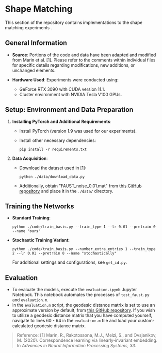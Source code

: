 
# Shape Matching

This section of the repository contains implementations to the shape matching experiments .

## General Information

- **Source**: Portions of the code and data have been adapted and modified from Marin et al. [1]. Please refer to the comments within individual files for specific details regarding modifications, new additions, or unchanged elements.
- **Hardware Used**: Experiments were conducted using:

  - GeForce RTX 3090 with CUDA version 11.1.
  - Cluster environment with NVIDIA Tesla V100 GPUs.

## Setup: Environment and Data Preparation

1. **Installing PyTorch and Additional Requirements**:

   - Install PyTorch (version 1.9 was used for our experiments).

   - Install other necessary dependencies:
     ```shell
     pip install -r requirements.txt
     ```
3. **Data Acquisition**:

   - Download the dataset used in [1]:
     ```shell
     python ./data/download_data.py
     ```
   - Additionally, obtain "FAUST_noise_0.01.mat" from [this GitHub repository](https://github.com/riccardomarin/Diff-FMAPs-PyTorch/tree/main/data) and place it in the `./data/` directory.

## Training the Networks

- **Standard Training**:

  ```shell
  python ./code/train_basis.py --train_type 1 --lr 0.01 --pretrain 0 --name "ours"
  ```
- **Stochastic Training Variant**:

  ```shell
  python ./code/train_basis.py --number_extra_entries 1 --train_type 2 --lr 0.01 --pretrain 0 --name "stochastically"
  ```

  For additional settings and configurations, see `get_id.py`.

## Evaluation

- To evaluate the models, execute the `evaluation.ipynb` Jupyter Notebook. This notebook automates the processes of `test_faust.py` and `evaluation.m`.
- In the `evaluation.m` script, the geodesic distance matrix is set to use an approximate version by default, from [this GitHub repository](https://github.com/riccardomarin/Diff-FMAPs-PyTorch/tree/main/data). If you wish to utilize a geodesic distance matrix that you have computed yourself, navigate to lines 60 - 64 in the `evaluation.m` file and load your custom-calculated geodesic distance matrix.


> Reference:
> [1] Marin, R., Rakotosaona, M.J., Melzi, S., and Ovsjanikov, M. (2020). Correspondence learning via linearly-invariant embedding. In _Advances in Neural Information Processing Systems, 33_.
>
